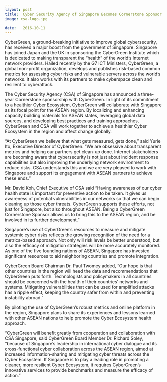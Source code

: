 ```yaml
---
layout: post
title:  Cyber Security Agency of Singapore Becomes Cornerstone Sponsor for CyberGreen
image: csa-logo.jpg

date:   2016-10-11
---
```


CyberGreen, a ground-breaking initiative to improve global cybersecurity, has received a major boost from the government of Singapore. Singapore has joined Japan and the UK in sponsoring the CyberGreen Institute which is dedicated to making transparent the “health” of the world’s Internet network providers.  Hailed recently by the G7 ICT Ministers, CyberGreen, a global non-profit organization, develops and publishes risk-based common metrics for assessing cyber risks and vulnerable servers across the world’s networks. It also works with its partners to make cyberspace clean and resilient to cyberattack.

The Cyber Security Agency (CSA) of Singapore has announced a three-year Cornerstone sponsorship with CyberGreen. In light of its commitment to a healthier Cyber Ecosystem, CyberGreen will collaborate with Singapore as its focal point for the ASEAN region. By localizing and enhancing capacity building materials for ASEAN states, leveraging global data sources, and developing best practices and training approaches, CyberGreen and CSA will work together to achieve a healthier Cyber Ecosystem in the region and affect change globally. 

“At CyberGreen we believe that what gets measured, gets done,” said Yurie Ito, Executive Director of CyberGreen. “We are obsessive about transparent metrics and helping our partners get clean-up done. Internet stakeholders are becoming aware that cybersecurity is not just about incident response capabilities but also improving the underlying network environment to reduce risks. CSA understands this and we are very pleased to work with Singapore and support its engagement with ASEAN partners  to achieve these ends.”

Mr. David Koh, Chief Executive of CSA said “Having awareness of our cyber health state is important for preventive action to be taken. It gives us awareness of potential vulnerabilities in our networks so that we can begin cleaning up those cyber threats. CyberGreen supports these efforts, not just for Singapore, but also throughout ASEAN. Being a CyberGreen Cornerstone Sponsor allows us to bring this to the ASEAN region, and be involved in its further development.”

Singapore’s use of CyberGreen’s resources to measure and mitigate systemic cyber risks reflects the growing recognition of the need for a metrics-based approach. Not only will risk levels be better understood, but also the efficacy of mitigation strategies will  be more accurately monitored. As one of the five founding nations of ASEAN, Singapore has invested significant resources to aid neighboring countries and promote integration. 

CyberGreen Board Chairman Dr. Paul Twomey added, “Our hope is that other countries in the region will heed the data and recommendations that CyberGreen puts forth. Technologists and policymakers in all countries should be concerned with the health of their countries’ networks and systems. Mitigating vulnerabilities that can be used for amplified attacks has a ripple effect, keeping the country safer from within and preventing instability abroad.” 

By piloting the use of CyberGreen’s robust metrics and online platform in the region, Singapore plans to share its experiences and lessons learned with other ASEAN nations to help promote the Cyber Ecosystem health approach.

“CyberGreen will benefit greatly from cooperation and collaboration with CSA Singapore, said CyberGreen Board Member Dr. Richard Soley, “because of Singapore’s leadership in international cyber dialogue and its cross-functional cyber collaboration across the ASEAN region, aimed at increased information-sharing and mitigating cyber threats across the Cyber Ecosystem. If Singapore is to play a leading role in promoting a cleaner, more resilient Cyber Ecosystem, it requires CyberGreen’s innovative services to provide benchmarks and measure the efficacy of action.”  
